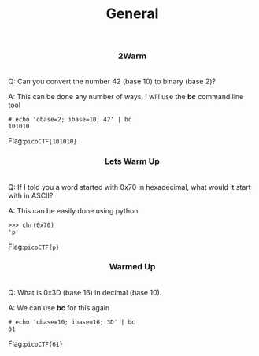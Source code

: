<center><h1>General</h1></center>
<br>
<center><h3>2Warm</h3></center>
<br>
Q: Can you convert the number 42 (base 10) to binary (base 2)?

A: This can be done any number of ways, I will use the <b>bc</b> command line tool
```
# echo 'obase=2; ibase=10; 42' | bc
101010
```
Flag:```picoCTF{101010}```
<br>
<center><h3>Lets Warm Up</h3></center>
<br>
Q: If I told you a word started with 0x70 in hexadecimal, what would it start with in ASCII?

A: This can be easily done using python
```
>>> chr(0x70)
'p'
```
Flag:```picoCTF{p}```
<br>
<center><h3>Warmed Up</h3></center>
<br>
Q: What is 0x3D (base 16) in decimal (base 10).

A: We can use <b>bc</b> for this again
```
# echo 'obase=10; ibase=16; 3D' | bc
61
```
Flag:```picoCTF{61}```

